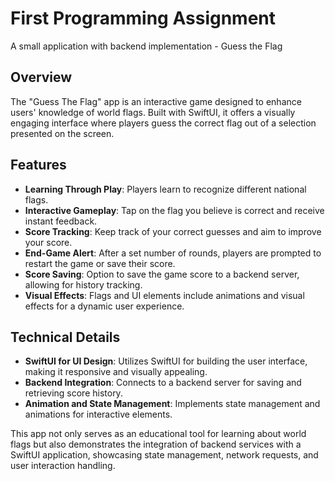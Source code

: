 # First Programming Assignment
A small application with backend implementation - Guess the Flag
## Overview
The "Guess The Flag" app is an interactive game designed to enhance users' knowledge of world flags. Built with SwiftUI, it offers a visually engaging interface where players guess the correct flag out of a selection presented on the screen.

## Features
- **Learning Through Play**: Players learn to recognize different national flags.
- **Interactive Gameplay**: Tap on the flag you believe is correct and receive instant feedback.
- **Score Tracking**: Keep track of your correct guesses and aim to improve your score.
- **End-Game Alert**: After a set number of rounds, players are prompted to restart the game or save their score.
- **Score Saving**: Option to save the game score to a backend server, allowing for history tracking.
- **Visual Effects**: Flags and UI elements include animations and visual effects for a dynamic user experience.

## Technical Details
- **SwiftUI for UI Design**: Utilizes SwiftUI for building the user interface, making it responsive and visually appealing.
- **Backend Integration**: Connects to a backend server for saving and retrieving score history.
- **Animation and State Management**: Implements state management and animations for interactive elements.

This app not only serves as an educational tool for learning about world flags but also demonstrates the integration of backend services with a SwiftUI application, showcasing state management, network requests, and user interaction handling.
